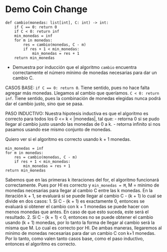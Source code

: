 # Demo Coin Change

```(Python)
def cambio(monedas: list[int], C: int) -> int:
    if C == 0: return 0
    if C < 0: return inf
    min_monedas = inf
    for m in monedas:
        res = cambio(monedas, C - m)
        if res + 1 < min_monedas:
            min_monedas = res + 1
    return min_monedas
```

- Demuestra por inducción que el  algoritmo `cambio` encuentra correctamente el número mínimo de monedas necesarias para dar un cambio C.

CASOS BASE:
    `if C == 0: return 0`. Tiene sentido, pues no hace falta agregar más monedas. Llegamos al cambio que queríamos.
    `C < 0: return inf`. Tiene sentido, pues la combinación de monedas elegidas nunca podrá dar el cambio justo, sino que se pasa.

PASO INDUCTIVO:
Nuestra hipotesis inductiva es que el algoritmo es correcto para todos los 0 <= k < |monedas|, tal que:
    - retorna 0 si se pudo llegar al cambio justo usando las monedas de 0 a k.
    - retorna infinito si nos pasamos usando ese mismo conjunto de monedas.

Quiero ver si el algoritmo es correcto usando k + 1 monedas.

```
min_monedas = inf
for m in monedas:
    res = cambio(monedas, C - m)
    if res + 1 < min_monedas:
        min_monedas = res + 1
return min_monedas
```

Sabemos que en las primeras k iteraciones del for, el algoritmo funcionará correctamente. Pues por HI es correcto y `min_monedas = M`, M = minimo de monedas necesarias para llegar al cambio C entre las k monedas.
En la iteración k + 1, se evaluará si se puede llegar al cambio C - (k + 1) lo cual se divide en dos casos:
    1. Si C - (k + 1) es exactamente 0, entonces se evaluará si obtener el cambio con k + 1 monedas se puede hacer con menos monedas que antes. En caso de que esto suceda, este será el resultado.
    2. Si C - (k + 1) < 0, entonces no se puede obtener el cambio usando (k + 1) monedas, por lo tanto la forma de llegar al cambio será la misma que M. Lo cual es correcto por HI.
De ambas maneras, llegaremos al minimo de monedas necesarias para dar un cambio C con k+1 monedas.
Por lo tanto, como valen tanto casos base, como el paso inductivo, entonces el algoritmo es correcto.

